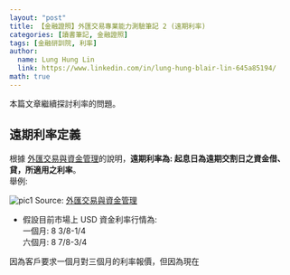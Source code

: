 ```yaml
---
layout: "post"
title: 【金融證照】外匯交易專業能力測驗筆記 2 (遠期利率)
categories: [讀書筆記, 金融證照]
tags: [金融研訓院, 利率]
author:
  name: Lung Hung Lin
  link: https://www.linkedin.com/in/lung-hung-blair-lin-645a85194/
math: true
---
```

本篇文章繼續探討利率的問題。  
## 遠期利率定義
根據 [外匯交易與資金管理](https://service.tabf.org.tw/FBS/SinglePage.aspx?ProductID=30256)的說明，**遠期利率為: 起息日為遠期交割日之資金借、貸，所適用之利率**。  
舉例:  

![pic1](https://lh3.googleusercontent.com/pw/AM-JKLW4aaAgBmmzxyh5COzA3SmMRaSqmjti3W7hoeM8a4txXt86Se_hQMtuSwqLgP1ghDPyt3kxEZ-UgEbywbNp75ZHgUqzCZIDb-YmYEsxoQ-aIz6lrF7Fj6KOeFlHlNGeM9UXR5zCsvmw8WQkxoVE--au=w1257-h462-no?authuser=0)
Source: [外匯交易與資金管理](https://service.tabf.org.tw/FBS/SinglePage.aspx?ProductID=30256)  

- 假設目前市場上 USD 資金利率行情為:  
  一個月: 8 3/8-1/4  
  六個月: 8 7/8-3/4  

因為客戶要求一個月對三個月的利率報價，但因為現在